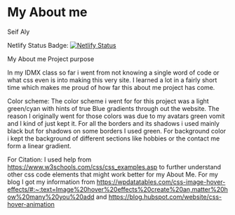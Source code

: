 # My About me 

Seif Aly 

Netlify Status Badge: [![Netlify Status](https://api.netlify.com/api/v1/badges/5fdafebb-6964-4e26-95dc-ce9edabf5c3f/deploy-status)](https://app.netlify.com/sites/aboutme-dcb009/deploys)

My About me Project purpose

In my IDMX class so far i went from not knowing a single word of code or what css even is into making this very site. I learned a lot in a fairly short time which makes me proud of how far this about me project has come. 

Color scheme: The color scheme i went for for this project was a light green/cyan with hints of true Blue gradients through out the website. The reason I originally went for those colors was due to my avatars green vomit and I kind of just kept it. For all the borders and its shadows i used mainly black but for shadows on some borders I used green. For background color i kept the background of different sections like hobbies or the contact me form a linear gradient.

For Citation: I used help from https://www.w3schools.com/css/css_examples.asp to further understand other css code elements that might work better for my About Me. 
For my blog I got my information from https://wpdatatables.com/css-image-hover-effects/#:~:text=Image%20hover%20effects%20create%20an,matter%20how%20many%20you%20add and https://blog.hubspot.com/website/css-hover-animation